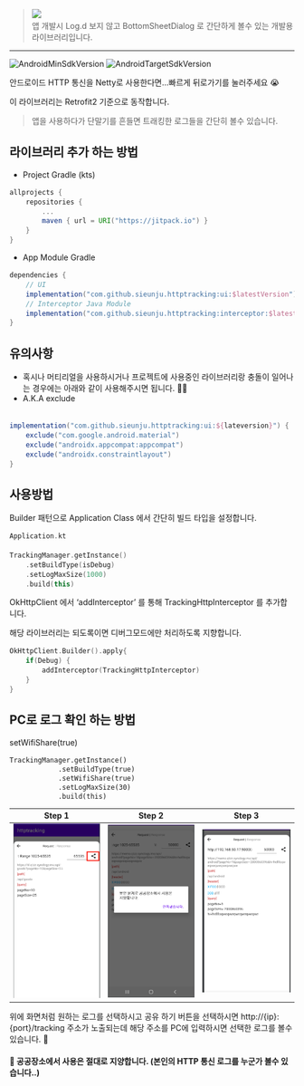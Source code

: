 > [![](https://jitpack.io/v/sieunju/httptracking.svg)](https://jitpack.io/#sieunju/httptracking)   
> 앱 개발시 Log.d 보지 않고 BottomSheetDialog 로 간단하게 볼수 있는 개발용 라이브러리입니다.
---
![AndroidMinSdkVersion](https://img.shields.io/badge/minSdkVersion-21-green.svg) ![AndroidTargetSdkVersion](https://img.shields.io/badge/targetSdkVersion-32-brightgreen.svg)

안드로이드 HTTP 통신을 Netty로 사용한다면...빠르게 뒤로가기를 눌러주세요 😭

이 라이브러리는 Retrofit2 기준으로 동작합니다.

> 앱을 사용하다가 단말기를 흔들면 트래킹한 로그들을 간단히 볼수 있습니다.

## 라이브러리 추가 하는 방법

- Project Gradle (kts)

```groovy
allprojects {
    repositories {
        ...
        maven { url = URI("https://jitpack.io") }
    }
}
```

- App Module Gradle

```groovy
dependencies {
    // UI
    implementation("com.github.sieunju.httptracking:ui:$latestVersion")
    // Interceptor Java Module
    implementation("com.github.sieunju.httptracking:interceptor:$latestVersion")
}
```

## 유의사항
- 혹시나 머티리얼을 사용하시거나 프로젝트에 사용중인 라이브러리랑 충돌이 일어나는 경우에는 아래와 같이 사용해주시면 됩니다. 🙇‍♂️
- A.K.A exclude
```groovy

implementation("com.github.sieunju.httptracking:ui:${lateversion}") {
    exclude("com.google.android.material")
    exclude("androidx.appcompat:appcompat")
    exclude("androidx.constraintlayout")
}
```

## 사용방법

Builder 패턴으로 Application Class 에서 간단히 빌드 타입을 설정합니다.

```kotlin
Application.kt

TrackingManager.getInstance()
    .setBuildType(isDebug)
    .setLogMaxSize(1000)
    .build(this)
```

OkHttpClient 에서 ‘addInterceptor’ 를 통해 TrackingHttpInterceptor 를 추가합니다.

해당 라이브러리는 되도록이면 디버그모드에만 처리하도록 지향합니다.

```kotlin
OkHttpClient.Builder().apply{
    if(Debug) {
        addInterceptor(TrackingHttpInterceptor)
    }
}
```

## PC로 로그 확인 하는 방법

setWifiShare(true)
```
TrackingManager.getInstance()
            .setBuildType(true)
            .setWifiShare(true)
            .setLogMaxSize(30)
            .build(this)
```
|Step 1|Step 2|Step 3|
|--|--|--|
|![Step1](https://raw.githubusercontent.com/sieunju/httptracking/develop/storage/example_wifi_share_1.png)|![Step2](https://raw.githubusercontent.com/sieunju/httptracking/develop/storage/example_wifi_share_2.png)|![Step3](https://raw.githubusercontent.com/sieunju/httptracking/develop/storage/example_wifi_share_3.png)|

위에 화면처럼 원하는 로그를 선택하시고 공유 하기 버튼을 선택하시면 http://{ip}:{port}/tracking 주소가 노출되는데 해당 주소를 PC에 입력하시면 선택한 로그를 볼수 있습니다. 🤩

#### 🙏 공공장소에서 사용은 절대로 지양합니다. (본인의 HTTP 통신 로그를 누군가 볼수 있습니다..)

